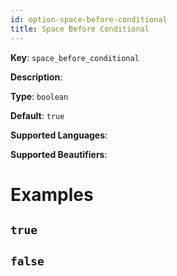 ```yaml
---
id: option-space-before-conditional
title: Space Before Conditional
---
```

**Key**: `space_before_conditional`

**Description**: 

**Type**: `boolean`

**Default**: `true`

**Supported Languages**: 

**Supported Beautifiers**: 

# Examples
## `true`
## `false`